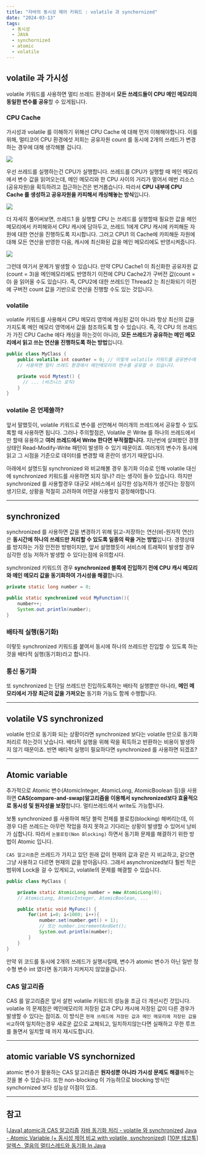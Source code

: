 ```yaml
---
title: "자바의 동시성 제어 키워드 : volatile 과 synchornized"
date: "2024-03-13"
tags:
  - 동시성
  - JAVA
  - synchornized
  - atomic
  - volatile
---
```


## volatile 과 가시성

volatile 키워드를 사용하면 멀티 쓰레드 환경에서 **모든 쓰레드들이 CPU 메인 메모리의 동일한 변수를 공유**할 수 있게됩니다.

### CPU Cache

가시성과 volatile 를 이해하기 위해선 CPU Cache 에 대해 먼저 이해해야합니다. 이를 위해, 멀티코어 CPU 환경에섯 저희는 공유자원 count 를 동시에 2개의 쓰레드가 변경하는 경우에 대해 생각해볼 겁니다.

![](https://velog.velcdn.com/images/msung99/post/9011092c-c59f-4be2-82ee-41c9ca939017/image.png)

우선 쓰레드를 실행하는건 CPU가 실행합니다. 쓰레드를 CPU가 실행할 때 메인 메모리에서 변수 값을 읽어오는데, 메인 메모리와 한 CPU 사이의 거리가 멀어서 매번 리소스(공유자원)을 획득하려고 접근하는건은 번거롭습니다. 따라서 **CPU 내부에 CPU Cache 를 생성하고 공유자원을 카피해서 캐싱해놓는 방식**입니다.

![](https://velog.velcdn.com/images/msung99/post/75eb5816-cdb1-435a-bc8d-62434d37f1b6/image.png)

더 자세히 풀어써보면, 쓰레드1 을 실행할 CPU 는 쓰레드를 실행할때 필요한 값을 메인메모리에서 카피해와서 CPU 캐시에 담아두고, 쓰레드 1에게 CPU 캐시에 카피해둔 자원에 대한 연산을 진행하도록 지시합니다. 그러고 CPU1 의 Cache에 카피해둔 자원에 대해 모든 연산을 반영한 다음, 캐시에 최신화된 값을 메인 메모리에도 반영시켜줍니다.

![](https://velog.velcdn.com/images/msung99/post/0ded1c8f-b7ee-4337-8203-57ab7b34c413/image.png)

그런데 여기서 문제가 발생할 수 있습니다. 만약 CPU Cache1 이 최신화한 공유자원 값(count = 3)을 메인메모리에도 반영하기 이전에 CPU Cache2가 구버전 값(count = 0) 을 읽어올 수도 있습니다. 즉, CPU2에 대한 쓰레드인 Thread2 는 최신화되기 이전에 구버전 count 값을 기반으로 연산을 진행할 수도 있는 것입니다.

### volatile

volatile 키워드를 사용해서 CPU 메모리 영역에 캐싱된 값이 아니라 항상 최신의 값을 가지도록 메인 메모리 영역에서 값을 참조하도록 할 수 있습니다. 즉, 각 CPU 의 쓰레드가 가진 CPU Cache 에다 캐싱을 하는것이 아니라, **모든 쓰레드가 공유하는 메인 메모리에서 읽고 쓰는 연산을 진행하도록 하는 방법**입니다.

```java
public class MyClass {
	public volatile int counter = 0; // 이렇게 volatile 키워드를 공유변수에
    // 사용하면 멀티 쓰레드 환경에서 메인메모리의 변수를 공유할 수 있습니다.

    private void Mytest() {
 	  // ... (비즈니스 로직)
    }
}
```

### volatile 은 언제쓸까?

앞서 말했듯이, volatile 키워드로 변수를 선언해서 여러개의 쓰레드에서 공유할 수 있도록할 때 사용하면 됩니다. 그러나 주의할점은, Volatile 은 Write 를 하나의 쓰레드에서만 할때 유용하고 **여러 쓰레드에서 Write 한다면 부적절합니다.** 지난번에 살펴봤던 경쟁상태인 Read-Modify-Write 패턴이 발생하 수 있기 때문이죠.
여러개의 변수가 동시에 읽고 그 시점을 기준으로 데이터를 변경할 때 혼란이 생기기 때문입니다.

아래에서 설명드릴 synchronized 와 비교해볼 경우 동기화 이슈로 인해 volatile 대신에 synchronized 키워드를 사용하면 되지 않나? 라는 생각이 들수 있습니다. 하지만 synchronized 를 사용할경우 대규모 서비스에서 심각한 성능저하가 생긴다는 장점이 생기므로, 상황을 적절히 고려하여 어떤걸 사용할지 결정해야합니다.

---

## synchronized

synchronized 를 사용하면 값을 변경하기 위해 읽고-저장하는 연산(비-원자적 연산)은 **동시간에 하나의 쓰레드만 처리할 수 있도록 일종의 락을 거는 방법**입니다.
경쟁상태를 방지하는 가장 안전한 방벙이지만, 앞서 설명했듯이 서비스에 트래픽이 발생할 경우 심각한 성능 저하가 발생할 수 있다는점에 유의합시다.

synchronized 키워드의 경우 **synchronized 블록에 진입하기 전에 CPU 캐시 메모리와 메인 메모리 값을 동기화하여 가시성을 해결**합니다.

```java
private static long number = 0;

public static synchronized void MyFunction(){
	number++;
    System.out.println(number);
}
```

### 배타적 실행(동기화)

이렇듯 synchronized 키워드를 붙여서 동시에 하나의 쓰레드만 진입할 수 있도록 하는 것을 배타적 실행(동기화)라고 합니다.

### 통신 동기화

또 synchronized 는 단일 쓰레드만 진입하도록하는 배타적 실행뿐만 아니라, **메인 메모리에서 가장 최근의 값을 가져오는** 동기화 가능도 함께 수행합니다.

---

## volatile VS synchronized

volatile 만으로 동기화 되는 상황이라면 synchronized 보다는 volatile 만으로 동기화 처리르 하는것이 낫습니다. 배타적 실행을 위해 락을 획득하고 반환하는 비용이 발생하지 않기 때문이죠. 반면 배타적 실행이 필요하다면 synchronized 를 사용하면 되겠죠?

---

## Atomic variable

추가적으로 Atomic 변수(AtomicInteger, AtomicLong, AtomicBoolean 등)을 사용하면 **CAS(compare-and-swap)알고리즘을 이용해서 synchronized보다 효율적으로 동시성 및 원자성을 보장**합니다. 멀티쓰레드에서 write도 가능합니다.

보통 synchronized 를 사용하여 해당 블럭 전체를 블로킹(blocking) 해버리는데, 이 경우 다른 쓰레드는 아무런 작업을 하지 못하고 기다리는 상황이 발생할 수 있어서 낭비가 심합니다. 따라서 `논블로킹(Non Blocking)` 하면서 동기화 문제를 해결하기 위한 방법이 Atomic 입니다.

`CAS 알고리즘`은 쓰레드가 가지고 있던 원래 값이 현재의 값과 같은 지 비교하고, 같으면 그냥 사용하고 다르면 현재의 값을 받아옵니다. 그래서 asynchronized보다 훨씬 작은 범위에 Lock을 걸 수 있게되고, volatile의 문제를 해결할 수 있습니다.

```java
public class MyClass {

	private static AtomicLong number = new AtomicLong(0);
    // AtomicLong, AtomicInteger, AtomicBoolean, ...

	public static void MyFunc() {
    	for(int i=0; i<1000; i++){
			number.set(number.get() + 1);
        	// 또는 number.incrementAndGet();
    		System.out.println(number);
        }
	}
}
```

만약 위 코드를 동시에 2개의 쓰레드가 실행시킬때, 변수가 atomic 변수가 아닌 일반 정수형 변수 int 였다면 동기화가 지켜지지 않았을겁니다.

### CAS 알고리즘

CAS 를 알고리즘은 앞서 살핀 volatile 키워드의 성능을 조금 더 개선시킨 것입니다. volatile 의 문제점은 메인메모리의 저장된 값과 CPU 캐시에 저장된 값이 다른 경우가 발생할 수 있다는 점이죠.
이 방식은 `현재 쓰레드에 저장된 값과 메인 메모리에 저장된 값을 비교`하여 일치하는경우 새로운 값으로 교체되고, 일치하지않는다면 실패하고 무한 루프를 돌면서 일치할 때 까지 재시도합니다.

---

## atomic variable VS synchornized

atomic 변수가 활용하는 CAS 알고리즘은 **원자성뿐 아니라 가시성 문제도 해결**해주는 것을 볼 수 있습니다. 또한 non-blocking 이 가능하므로 blocking 방식인 synchornized 보다 성능상 이점이 있죠.

---

## 참고

[[Java] atomic과 CAS 알고리즘](https://steady-coding.tistory.com/568)
[자바 동기화 처리 - volatile 와 synchronized](https://jronin.tistory.com/110)
[Java - Atomic Variable (+ 동시성 제어 비교 with volatile, synchronized)](https://jaehoney.tistory.com/112)
[[10분 테코톡] 알렉스, 열음의 멀티스레드와 동기화 In Java](https://www.youtube.com/watch?v=ktWcieiNzKs)
